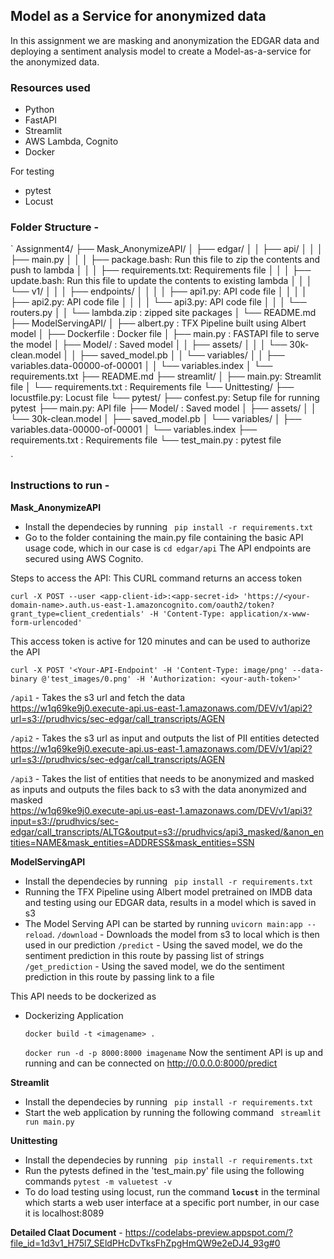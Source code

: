 ## Model as a Service for anonymized data

In this assignment we are masking and anonymization the EDGAR data and deploying a sentiment analysis model to create a Model-as-a-service for the anonymized data. 


### Resources used
* Python
* FastAPI
* Streamlit
* AWS Lambda, Cognito
* Docker

For testing 
* pytest
* Locust



### Folder Structure - 
`
Assignment4/
├── Mask_AnonymizeAPI/
│   ├── edgar/
│   │   ├── api/
│   │   │   ├── main.py
│   │   │   ├── package.bash: Run this file to zip the contents and push to lambda 
│   │   │   ├── requirements.txt: Requirements file
│   │   │   ├── update.bash: Run this file to update the contents to existing lambda
│   │   │   └── v1/
│   │   │       ├── endpoints/
│   │   │       │   ├── api1.py: API code file 
│   │   │       │   ├── api2.py: API code file 
│   │   │       │   └── api3.py: API code file 
│   │   │       └── routers.py
│   │   └── lambda.zip : zipped site packages 
│   └── README.md
├── ModelServingAPI/
│   ├── albert.py : TFX Pipeline built using Albert model
│   ├── Dockerfile : Docker file
│   ├── main.py : FASTAPI file to serve the model
│   ├── Model/ : Saved model
│   │   ├── assets/
│   │   │   └── 30k-clean.model
│   │   ├── saved_model.pb
│   │   └── variables/
│   │       ├── variables.data-00000-of-00001
│   │       └── variables.index
│   └── requirements.txt
├── README.md
├── streamlit/
│   ├── main.py: Streamlit file
│   └── requirements.txt : Requirements file
└── Unittesting/
    ├── locustfile.py: Locust file
    └── pytest/
        ├── confest.py: Setup file for running pytest
        ├── main.py: API file
        ├── Model/ : Saved model
        │   ├── assets/
        │   │   └── 30k-clean.model
        │   ├── saved_model.pb
        │   └── variables/
        │       ├── variables.data-00000-of-00001
        │       └── variables.index
        ├── requirements.txt : Requirements file
        └── test_main.py : pytest file

`

### Instructions to run - 
**Mask_AnonymizeAPI** 
* Install the dependecies by running ` pip install -r requirements.txt`
* Go to the folder containing the main.py file containing the basic API usage code, which in our case is `cd edgar/api`
The API endpoints are secured using AWS Cognito.

Steps to access the API:
This CURL command returns an access token

`curl -X POST --user <app-client-id>:<app-secret-id> 'https://<your-domain-name>.auth.us-east-1.amazoncognito.com/oauth2/token?grant_type=client_credentials' -H 'Content-Type: application/x-www-form-urlencoded'`

This access token is active for 120 minutes and  can be used to authorize the API 

`curl -X POST '<Your-API-Endpoint' -H 'Content-Type: image/png' --data-binary @'test_images/0.png' -H 'Authorization: <your-auth-token>'`
 
`/api1` - Takes the s3 url and fetch the data<br>
https://w1q69ke9j0.execute-api.us-east-1.amazonaws.com/DEV/v1/api2?url=s3://prudhvics/sec-edgar/call_transcripts/AGEN


`/api2` - Takes the s3 url as input and outputs the list of PII entities detected <br>https://w1q69ke9j0.execute-api.us-east-1.amazonaws.com/DEV/v1/api2?url=s3://prudhvics/sec-edgar/call_transcripts/AGEN

`/api3` - Takes the list of entities that needs to be anonymized and masked as inputs and outputs the files back to s3 with the data anonymized and masked<br>https://w1q69ke9j0.execute-api.us-east-1.amazonaws.com/DEV/v1/api3?input=s3://prudhvics/sec-edgar/call_transcripts/ALTG&output=s3://prudhvics/api3_masked/&anon_entities=NAME&mask_entities=ADDRESS&mask_entities=SSN

**ModelServingAPI**
* Install the dependecies by running ` pip install -r requirements.txt`
* Running the TFX Pipeline using Albert model pretrained on IMDB data and testing using our EDGAR data, results in a model which is saved in s3
* The Model Serving API can be started by running `uvicorn main:app --reload`.
`/download` - Downloads the model from s3 to local which is then used in our prediction 
`/predict` - Using the saved model, we do the sentiment prediction in this route by passing list of strings
`/get_prediction` - Using the saved model, we do the sentiment prediction in this route by passing link to a file

This API needs to be dockerized as 
 - Dockerizing Application

    `docker build -t <imagename> .`
  
    `docker run -d -p 8000:8000 imagename`
Now the sentiment API is up and running and can be connected on http://0.0.0.0:8000/predict

**Streamlit**
* Install the dependecies by running ` pip install -r requirements.txt`
* Start the web application by running the following command
` streamlit run main.py`

**Unittesting**
* Install the dependecies by running ` pip install -r requirements.txt`
* Run the pytests defined in the 'test_main.py' file using the following commands
`pytest -m valuetest -v`
* To do load testing using locust, run the command **`locust`** in the terminal which starts a web user interface at a specific port number, in our case it is localhost:8089

**Detailed Claat Document** - https://codelabs-preview.appspot.com/?file_id=1d3v1_H75l7_SEldPHcDvTksFhZpgHmQW9e2eDJ4_93g#0

